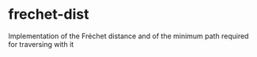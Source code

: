 # frechet-dist
Implementation of the Fréchet distance and of the minimum path required for traversing with it
